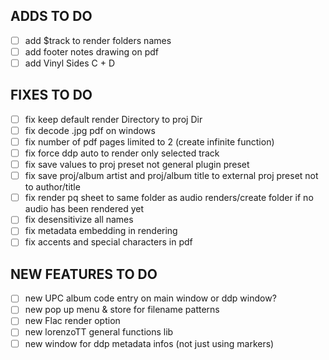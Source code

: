 ## ADDS TO DO  
- [ ] add $track to render folders names
- [ ] add footer notes drawing on pdf
- [ ] add Vinyl Sides C + D

## FIXES TO DO
- [ ] fix keep default render Directory to proj Dir
- [ ] fix decode .jpg pdf on windows
- [ ] fix number of pdf pages limited to 2 (create infinite function)
- [ ] fix force ddp auto to render only selected track
- [ ] fix save values to proj preset not general plugin preset
- [ ] fix save proj/album artist and proj/album title to external proj preset not to author/title
- [ ] fix render pq sheet to same folder as audio renders/create folder if no audio has been rendered yet
- [ ] fix desensitivize all names
- [ ] fix metadata embedding in rendering
- [ ] fix accents and special characters in pdf

## NEW FEATURES TO DO
- [ ] new UPC album code entry on main window or ddp window?
- [ ] new pop up menu & store for filename patterns
- [ ] new Flac render option
- [ ] new lorenzoTT general functions lib
- [ ] new window for ddp metadata infos (not just using markers)
